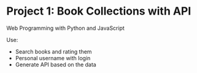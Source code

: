# Project 1: Book Collections with API

Web Programming with Python and JavaScript

Use:
* Search books and rating them
* Personal username with login
* Generate API based on the data
